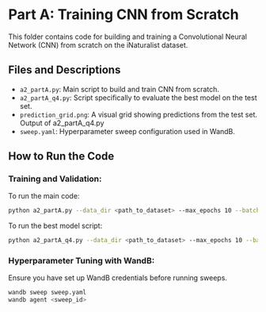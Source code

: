 # Part A: Training CNN from Scratch

This folder contains code for building and training a Convolutional Neural Network (CNN) from scratch on the iNaturalist dataset.

## Files and Descriptions
- `a2_partA.py`: Main script to build and train CNN from scratch.
- `a2_partA_q4.py`: Script specifically to evaluate the best model on the test set.
- `prediction_grid.png`: A visual grid showing predictions from the test set. Output of a2_partA_q4.py
- `sweep.yaml`: Hyperparameter sweep configuration used in WandB.

## How to Run the Code

### Training and Validation:
To run the main code:
```bash
python a2_partA.py --data_dir <path_to_dataset> --max_epochs 10 --batch_size 64
```
To run the best model script:
```bash
python a2_partA_q4.py --data_dir <path_to_dataset> --max_epochs 10 --batch_size 64 --save_grid <any_name.png>
```

### Hyperparameter Tuning with WandB:
Ensure you have set up WandB credentials before running sweeps.

```bash
wandb sweep sweep.yaml
wandb agent <sweep_id>
```
